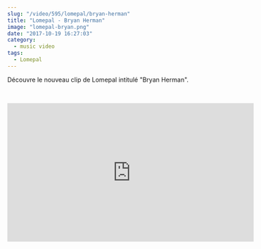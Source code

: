 ```yaml
--- 
slug: "/video/595/lomepal/bryan-herman"
title: "Lomepal - Bryan Herman"
image: "lomepal-bryan.png"
date: "2017-10-19 16:27:03"
category:
  - music video
tags:
  - Lomepal
---
```

<p>Découvre le nouveau clip de Lomepal intitulé "Bryan Herman".</p><br/><p><iframe width="560" height="315" src="https://www.youtube.com/embed/yFnl1CLPodc" frameborder="0" allowfullscreen></iframe></p>